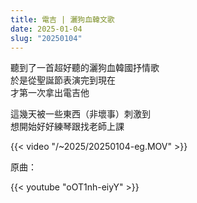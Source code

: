 ```yaml
---
title: 電吉 | 灑狗血韓文歌
date: 2025-01-04
slug: "20250104"
---
```


聽到了一首超好聽的灑狗血韓國抒情歌\
於是從聖誕節表演完到現在\
才第一次拿出電吉他

這幾天被一些東西（非壞事）刺激到\
想開始好好練琴跟找老師上課

{{< video "/~2025/20250104-eg.MOV" >}}

原曲：

{{< youtube "oOT1nh-eiyY" >}}
